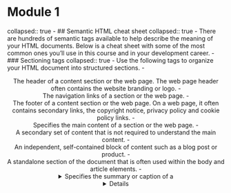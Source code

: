 # Module 1
collapsed:: true
	- ## Semantic HTML cheat sheet
	  collapsed:: true
		- There are hundreds of semantic tags available to help describe the meaning of your HTML documents. Below is a cheat sheet with some of the most common ones you’ll use in this course and in your development career.
		- ### Sectioning tags
		  collapsed:: true
			- Use the following tags to organize your HTML document into structured sections.
			- <header>
			  The header of a content section or the web page. The web page header often contains the website branding or logo.
			  - <nav>
			  The navigation links of a section or the web page.
			  - <footer>
			  The footer of a content section or the web page. On a web page, it often contains secondary links, the copyright notice, privacy policy and cookie policy links.
			  - <main>
			  Specifies the main content of a section or the web page.
			  - <aside>
			  A secondary set of content that is not required to understand the main content.
			  - <article>
			  An independent, self-contained block of content such as a blog post or product.
			  - <section>
			  A standalone section of the document that is often used within the body and article elements.
			  - <details>
			  A collapsed section of content that can be expanded if the user wishes to view it.
			  - <summary>
			  Specifies the summary or caption of a <details> element.
			  - <h1><h2><h3><h4><h5><h6>
			  Headings on the web page. <h1> indicates the most important heading whereas <h6> indicates the least important.
			  - ### Content tags
			  collapsed:: true
			  - <blockquote>
			  Used to describe a quotation.
			  - <dd>
			  Used to define a description for the preceding <dt> element.
			  - <dl>
			  Used to define a description list.
			  - <dt>
			  Used to describe terms inside <dl> elements.
			  - <figcaption>
			  Defines a caption for a photo image.
			  - <figure>
			  Applies markup to a photo image.
			  - <hr>
			  Adds a horizontal line to the parent element.
			  - <li>
			  Used to define an item within a list.
			  - <menu>
			  A semantic alternative to <ul> tag.
			  - <ol>
			  Defines an ordered list.
			  - <p>
			  Defines a paragraph.
			  - <pre>
			  Used to represent preformatted text. Typically rendered in the web browser using a monospace font.
			  - <ul>
			  Unordered list
			  - ### Inline tags
			  collapsed:: true
			  - <a>
			  An anchor link to another HTML document.
			  - <abbr>
			  Specifies that the containing text is an abbreviation or acronym.
			  - <b>
			  Bolds the containing text. When used to indicate importance use <strong> instead.
			  - <br>
			  A line break. Moves the subsequent text to a new line.
			  - <cite>
			  Defines the title of creative work (for example a book, poem, song, movie, painting or sculpture). The text in the <cite> element is usually rendered in italics.
			  - <code>
			  Indicates that the containing text is a block of computer code.
			  - <data>
			  Indicates machine-readable data.
			  - <em>
			  Emphasizes the containing text.
			  - <i>
			  The containing text is displayed in italics. Used to indicate idiomatic text or technical terms.
			  - <mark>
			  The containing text should be marked or highlighted.
			  - <q>
			  The containing text is a short quotation.
			  - <s>
			  Displays the containing text with a strikethrough or line through it.
			  - <samp>
			  The containing text represents a sample.
			  - <small>
			  Used to represent small text, such as copyright and legal text.
			  - <span>
			  A generic element for grouping content for CSS styling.
			  - <strong>
			  Displays the containing text in bold. Used to indicate importance.
			  - <sub>
			  The containing text is subscript text, displayed with a lowered baseline.
			  - <sup>
			  The containing text is superscript text, displayed with a raised baseline.
			  - <time>
			  A semantic tag used to display both dates and times.
			  - <u>
			  Displays the containing text with a solid underline.
			  - <var>
			  The containing text is a variable in a mathematical expression.
			  - ### Embedded content and media tags
			  collapsed:: true
			  - <audio>
			  Used to embed audio in web pages.
			  - <canvas>
			  Used to render 2D and 3D graphics on web pages.
			  - <embed>
			  Used as a containing element for external content provided by an external application such as a media player or plug-in application.
			  - <iframe>
			  Used to embed a nested web page.
			  - <img>
			  Embeds an image on a web page.
			  - <object>
			  Similar to <embed> but the content is provided by a web browser plug-in.
			  - <picture>
			  An element that contains one <img> element and one or more <source> elements to offer alternative images for different displays/devices.
			  - <video>
			  Embeds a video on a web page.
			  - <source>
			  Specifies media resources for <picture>, <audio> and<video> elements.
			  - <svg>
			  Used to define Scalable Vector Graphics within a web page.
			  - ### Table tags
			  collapsed:: true
			  - <table>
			  Defines a table element to display table data within a web page.
			  - <thead>
			  Represents the header content of a table. Typically contains one <tr> element.
			  - <tbody>
			  Represents the main content of a table. Contains one or more <tr>elements.
			  - <tfoot>
			  Represents the footer content of a table. Typically contains one <tr> element.
			  - <tr>
			  Represents a row in a table. Contains one or more <td> elements when used within <tbody> or <tfoot>. When used within <thead>, contains one or more <th> elements.
			  - <td>
			  Represents a cell in a table. Contains the text content of the cell.
			  - <th>
			  Defines a header cell of a table. Contains the text content of the header.
			  - <caption>
			  Defines the caption of a table element.
			  - <colgroup>
			  Defines a semantic group of one or more columns in a table for formatting.
			  - <col>
			  Defines a semantic column in a table.
			  - ## Open Graph Protocol
			  collapsed:: true
			  - It's used to previously display links for the users, so them know what it's about.
			  - ![image.png](../assets/image_1721211862062_0.png)
			  - Must contain all 4 metadata to be valid, and instead of `name` it uses `property` to declare the property, always using `og:`
			  - ## Input Validation
			  collapsed:: true
			  - ![image.png](../assets/image_1721213793086_0.png){:width 200}
			  -
			  - ## Client Side Validation
			  collapsed:: true
			  - You can use the `minlenght`, `manxlenght` param stablish a minimum of characters
			  - ![image.png](../assets/image_1721725711354_0.png)
			  - To give user a more realistic feedback you can use the `style` to make it:
			  - ```css 
			  input:focus:invalid {
			    border: 2px solid red;
			  }
			  ```
			  - ### [Client-side Validation](https://www.sitepoint.com/client-side-form-validation-html5/)
			  - #### **Validation with RegEx**
			  - ```html 
			   <input type="text" name="ssn"
			          pattern="^\d{3}-\d{2}-\d{4}$"
			          title="The Social Security Number" />
			   ```
			  - ```html 
			   <input type="text" pattern="^#+([a-fA-F0-9]{6}|[a-fA-F0-9]{3})$" >
			   ```
				- ```html 
				  <input type="text" pattern="^@[A-Za-z0-9_]{1,15}$" >
				  ```
			- **Customized error message:**
				- ```js 
				  var input = document.getElementById('myInput');
				  input.setCustomValidity('Please enter a valid email address.');
				  ```
			- #[[RegEx Cheat Sheet]]
			-
		-
	- ## Radio Buttons
	  collapsed:: true
		- when making a form you can use the tag `fieldset` to make sure the button belong to the same group
		- For mobile users you can use the `label` tag encapsulating the input so now any were you click on the input it makes it checked
		- ## Form Cheat Sheet
		  collapsed:: true
			- You can use the multiple argument to make the input multiple selectable
				- ```css 
				  <input type="file" id="gallery" name="gallery" multiple> 
				  ```
			- You can use the tag `min` `max` to delimit a value on a number or range input
				- ```css 
				  <input type="number" id="quantity" name="quantity" min="1" max="10"> 
				  <input type="range" id="volume" name="volume" min="1" max="100"> 
				  ```
	- ## Interactive Form Elements
	  collapsed:: true
		- To make the value of a `type="range"` to be displayed in the screen you can make it like:
			- ```HTML 
			  <div>
			    <label> . . . </label>
			  <input 
			         type="range" 
			         id="booking_people"
			         name="booking_people"
			         min="1" 
			         max="10" 
			         oninput="this.nextElementSibling.value = this.value"
			         />
			  <output>4</output>
			  </div>
			  
			  ```
		- To make a data list you can use the `datalist` tag
			- ```html 
			  <div>
			    <label> . . . </label>
			    <input 
			           id="booking_locations" 
			           name="booking_loaciton"
			           list="locations"
			           >
			    <datalist id="locations">
			      <options value="DonwTown"></options>
			      <options value="UpTwon"></options>
			    </datalist>
			  </div>
			  ```
	- ## Browser Differences
	  collapsed:: true
		- You can use the `input[type=text]` to make sure the input text is selected and costume style it
			- ![image.png](../assets/image_1721731338518_0.png)
	- ## HTML Form Elements
	  collapsed:: true
		- ### `<textarea>`
		  collapsed:: true
			- Defines a multi-line input field, typically to allow the user to input longer textual data. The common attributes for this element include:
				- `cols` defines the width of the text area, the default value is 20
				- `form` the form element the text area is associated with
				- `maxlength` when specified, limits the maximum number of characters that can be entered in the text area
				- `minlength` the minimum number of characters that the user should enter
				- `readonly` once set, the user cannot modify the contents
				- `rows` defines the number of visible text lines for the text area
				- The following line of code defines a text area of 10 visible lines and nearly 30 characters wide where the user can input a maximum of 200 characters:
				- ```html
				  <textarea name="response" rows="10" cols="30" maxlength=”200”> 
				  </textarea>
				  ```
		- ### `<fieldset>`
			- Used to group related input elements in a form. For instance, elements related to the user’s personal information and educational qualification can be grouped separately in two field sets.
		- ### `<datalist>`
			- Specifies a list of pre-defined options for an input element. It differs from <select> since the user can still provide textual or numeric input other than the listed options.
			- ```html
			  <form action="/my_action_page"> 
			    <label for="flowers">Favourite flower:</label><br> 
			    <input list="flowers" name="flowers"> 
			    <datalist id="flowers"> 
			      <option value="Rose"> 
			      <option value="Lily"> 
			      <option value="Tulip"> 
			      <option value="Daffodil"> 
			      <option value="Orchid"> 
			    </datalist> 
			    ... 
			  </form>
			  ```
			-
		-
		-
		-
	- ## Video and Audio
	  collapsed:: true
		- ```html 
		  <audio loop controls>
		    <source src="song.ogg" type="audio/ogg" />
		  </audio>  
		  ```
		- ```HTML 
		  <video width="320" height="240" controls muted> <!-- should mute the video by default -->
		    <source src="film.mp4" type="video/ogg"/>
		  </video>
		  ```
	- ## Image
	  collapsed:: true
		- To make it accessible you should use like this:
			- ```html 
			  <figure> 
			     <img src="photo.png" width="320" alt="My Profile Photo"> 
			     <figcaption>A photo of myself on a beach in 2015</figcaption> 
			  </figure>
			  ```
			-
	- ## iFrame
	  collapsed:: true
		- Although useful to display other website in your own, it can be a security hazard for all code of the referred web page can be executed on your website, your can use the `allow` property to give is permission or not, also can use the `sandbox` property to restrict browser capabilities.
		-
- # Module 2
	- ## Flexbox
	- ## Grid
	  collapsed:: true
		- 2 dimensional layouts, it uses columns and rows,
		- Space in between **grid cells** are called **gutter** or **gaps**
		- e.g.:
			- ```css 
			  .container { 
			  	display: grid;
			    	grid-template-columns: 100px 100px 100px;
			    	grid-template-rows: 2fr 1fr;
			  }
			  ```
			- ![image.png](../assets/image_1722020616936_0.png)
			- *The grid automatically occupies all the width and height of the page.*
			- ### Repeat
				- ```css 
				  .container { 
				  	display: grid;
				    	grid-template-columns: repeat(3, 100px);
				    	grid-auto-rows: 100px;
				    	grid-gap: 10px;
				    	background-color: rgb (202, 96, 96);
				  }
				  ```
				- ![image.png](../assets/image_1722020840992_0.png)
				-
			- ### Minmax
				- ```css 
				  .container { 
				  	display: grid;
				    	grid-template-columns: repeat(3, 100px);
				    	grid-auto-rows: minmax(150px, auto);
				    	grid-gap: 10px;
				    	background-color: rgb (202, 96, 96);
				  }
				  ```
				- ![image.png](../assets/image_1722020930967_0.png)
				-
	- ## Combination Selectors
	  collapsed:: true
		- If you would like to select all the given tags inside a specific one you can do it like:
			- ```css 
			  #blog h1 {}
			  ```
			- This way all the existing `h1` tags inside the `id ="blog"` will receive the characteristics
		- If you would like to select only the children of such `id ="blog"` tag you can do it like:
			- ```css 
			  #blog > h1 {}
			  ```
			- This will select only `h1` immediately below the `id ="blog"` tag
		- If you wat to refer to a tag and only use its siblings you can use the `~` operator
			- ```css 
			  h1 ~ p {}
			  ```
			- This will find all the `h1` tags that have `p` tags beside it and select them
		- If you wat to refer to a tag and only use its siblings you can use the `+` operator
			- ```css 
			  div + p {}
			  ```
			- This will find all the `div` tags that have `p` tags beside it and select just the first one
		-
	- ## Pseudo-classes
	  collapsed:: true
		- Based on the state of the class
		- ```css 
		  selector: pseudo-class {}
		  ```
		- **User dependent States**
			- `: hover` -> When the mouse hovers over the element
			- `: active` -> Only when the user clicks and holds the element
			- `: focus` -> When the focus is in the element
		- **Form States**
			- `: disabled` and `: enabled`
			- `: checked` and `: indeterminate`
			- `:valid` and `: invalid`
		- **Specific position based States**
			- `: first-fo-type`
			- `: last-of-type`
			- `: nth-of-type()`
			- `: nth-last-of type()`
		- **Rules for using it hierarchy**
			- LVHA
				- Link
				- Visitied
				- Hover
				- Active
		-
	- ## Transform & Transition
	  collapsed:: true
		- While transform changes the angle and positioning spatially of an element it's instantaneous, for that we use the transition that will control the speed in which the transition is done
		-
	- ## CSS animation
	  collapsed:: true
		- ```css 
		  @keyframe animationname { keyframes-selector {css-styles;}}
		  
		  @keyframe animationname {
		    from { color : blue; }
		    to { color: red; }
		  }
		  ```
	- ## Browser Specific CSS
		- Tools to check CSS cross platform compatibility
		- Modernizer
		- Reset.css
		- Normalize.css